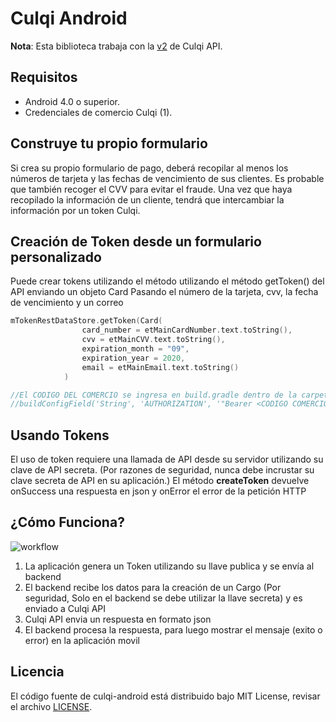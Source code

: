 # Culqi Android

**Nota**: Esta biblioteca trabaja con la [v2](https://culqi.com/api/) de Culqi API.

## Requisitos

* Android 4.0 o superior.
* Credenciales de comercio Culqi (1).

## Construye tu propio formulario

Si crea su propio formulario de pago, deberá recopilar al menos los números de tarjeta y las fechas de vencimiento de sus clientes. Es probable que también recoger el CVV para evitar el fraude.
Una vez que haya recopilado la información de un cliente, tendrá que intercambiar la información por un token Culqi.

## Creación de Token desde un formulario personalizado

Puede crear tokens utilizando el método utilizando el método getToken() del API enviando un objeto Card
Pasando el número de la tarjeta, cvv, la fecha de vencimiento y un correo

```Kotlin
mTokenRestDataStore.getToken(Card(
                card_number = etMainCardNumber.text.toString(),
                cvv = etMainCVV.text.toString(),
                expiration_month = "09",
                expiration_year = 2020,
                email = etMainEmail.text.toString()
            )

//El CODIGO DEL COMERCIO se ingresa en build.gradle dentro de la carpeta app (Se reemplaza el <CODIGO COMERCIO> por el CODIGO DEL COMERCIO
//buildConfigField('String', 'AUTHORIZATION', '"Bearer <CODIGO COMERCIO>"')
```

## Usando Tokens

El uso de token requiere una llamada de API desde su servidor utilizando su clave de API secreta. (Por razones de seguridad, nunca debe incrustar su clave secreta de API en su aplicación.) El método **createToken** devuelve onSuccess una respuesta en json y onError el error de la petición HTTP

## ¿Cómo Funciona?

![workflow](workflow.png)

1. La aplicación genera un Token utilizando su llave publica y se envía al backend
2. El backend recibe los datos para la creación de un Cargo (Por seguridad, Solo en el backend se  debe utilizar la llave secreta) y es enviado a Culqi API
3. Culqi API envia un respuesta en formato json
4. El backend procesa la respuesta, para luego mostrar el mensaje (exito o error) en la aplicación movil

## Licencia

El código fuente de culqi-android está distribuido bajo MIT License, revisar el archivo [LICENSE](https://github.com/culqi/culqi-java/blob/master/LICENSE).
